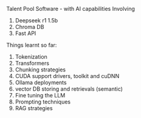 Talent Pool Software - with AI capabilities
Involving
1. Deepseek r1 1.5b
2. Chroma DB
3. Fast API

Things learnt so far:
1. Tokenization
2. Transformers
3. Chunking strategies
4. CUDA support drivers, toolkit and cuDNN
5. Ollama deployments
6. vector DB storing and retrievals (semantic)
7. Fine tuning the LLM
8. Prompting techniques
9. RAG strategies
